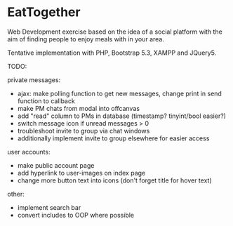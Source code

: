 # EatTogether

Web Development exercise based on the idea of a social platform with the aim of finding people to enjoy meals with in your area.

Tentative implementation with PHP, Bootstrap 5.3, XAMPP and JQuery5.

TODO:

private messages:
- ajax: make polling function to get new messages, change print in send function to callback
- make PM chats from modal into offcanvas
- add "read" column to PMs in database (timestamp? tinyint/bool easier?)
- switch message icon if unread messages > 0
- troubleshoot invite to group via chat windows
- additionally implement invite to group elsewhere for easier access

user accounts:  
- make public account page
- add hyperlink to user-images on index page
- change more button text into icons (don't forget title for hover text)

other:
- implement search bar
- convert includes to OOP where possible
